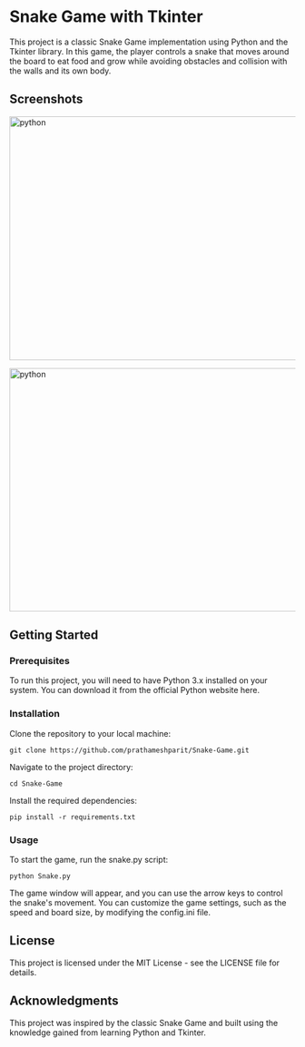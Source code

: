 # Snake Game with Tkinter
This project is a classic Snake Game implementation using Python and the Tkinter library. In this game, the player controls a snake that moves around the board to eat food and grow while avoiding obstacles and collision with the walls and its own body.

## Screenshots

<img align="top" alt="python" src="https://github.com/prathameshparit/SnakeGame/blob/main/snakegame.png" width="1920" height="430">

</p>
  
<p>
<img align="bottom" alt="python" src="https://github.com/prathameshparit/SnakeGame/blob/main/gameover.png"  width="600" height="429">
</p>

## Getting Started

### Prerequisites
To run this project, you will need to have Python 3.x installed on your system. You can download it from the official Python website here.

### Installation
Clone the repository to your local machine:
```
git clone https://github.com/prathameshparit/Snake-Game.git
```
Navigate to the project directory:
```
cd Snake-Game
```
Install the required dependencies:
```
pip install -r requirements.txt
```

### Usage
To start the game, run the snake.py script:
```
python Snake.py
```
The game window will appear, and you can use the arrow keys to control the snake's movement. You can customize the game settings, such as the speed and board size, by modifying the config.ini file.

## License
This project is licensed under the MIT License - see the LICENSE file for details.

## Acknowledgments
This project was inspired by the classic Snake Game and built using the knowledge gained from learning Python and Tkinter.
   
